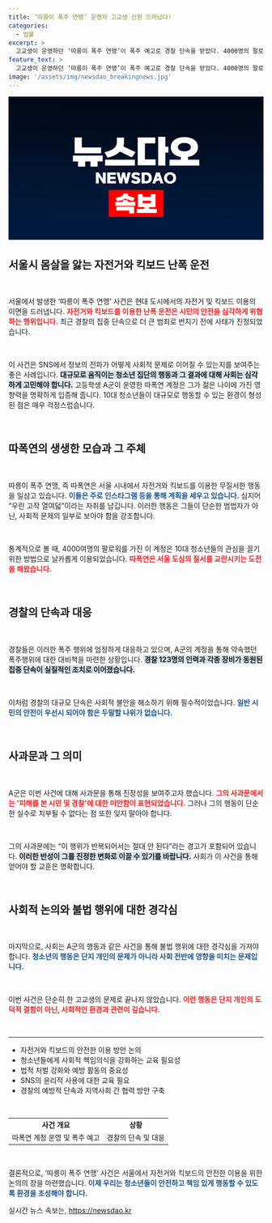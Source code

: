 ```yaml
---
title: ‘따릉이 폭주 연맹’ 운영자 고교생 신원 드러났다!
categories:
  - 법률
excerpt: >
  고교생이 운영하던 ‘따릉이 폭주 연맹’이 폭주 예고로 경찰 단속을 받았다. 4000명의 팔로워를 둔 그가 SNS에 남긴 사과문 속 반성과 후회. 과연 그가 다시는 이런 행동을 하지 않을까? 경찰의 엄정한 조치가 주목된다.
feature_text: >
  고교생이 운영하던 ‘따릉이 폭주 연맹’이 폭주 예고로 경찰 단속을 받았다. 4000명의 팔로워를 둔 그가 SNS에 남긴 사과문 속 반성과 후회. 과연 그가 다시는 이런 행동을 하지 않을까? 경찰의 엄정한 조치가 주목된다.
image: '/assets/img/newsdao_breakingnews.jpg'
---
```


<p><img src="/assets/img/newsdao_breakingnews.jpg" alt="flaretime 속보" /></p>

<h2 data-ke-size="size26">서울시 몸살을 앓는 자전거와 킥보드 난폭 운전</h2>

<p data-ke-size="size16">&nbsp;</p>

<p>서울에서 발생한 ‘따릉이 폭주 연맹’ 사건은 현대 도시에서의 자전거 및 킥보드 이용의 이면을 드러냅니다. <b><span style="color: #ee2323;">자전거와 킥보드를 이용한 난폭 운전은 시민의 안전을 심각하게 위협하는 행위입니다.</span></b> 최근 경찰의 집중 단속으로 더 큰 범죄로 번지기 전에 사태가 진정되었습니다.</p>

<p data-ke-size="size16">&nbsp;</p>

<p>이 사건은 SNS에서 정보의 전파가 어떻게 사회적 문제로 이어질 수 있는지를 보여주는 좋은 사례입니다. <b><span style="background-color: #21538527;">대규모로 움직이는 청소년 집단의 행동과 그 결과에 대해 사회는 심각하게 고민해야 합니다.</span></b> 고등학생 A군이 운영한 따폭연 계정은 그가 젊은 나이에 가진 영향력을 명확하게 입증해 줍니다. 10대 청소년들이 대규모로 행동할 수 있는 환경이 형성된 점은 매우 걱정스럽습니다.</p>

<p data-ke-size="size16">&nbsp;</p>

<h2 data-ke-size="size26">따폭연의 생생한 모습과 그 주체</h2>

<p data-ke-size="size16">&nbsp;</p>

<p>따릉이 폭주 연맹, 즉 따폭연은 서울 시내에서 자전거와 킥보드를 이용한 무질서한 행동을 일삼고 있습니다. <b><span style="color: #1a5490;">이들은 주로 인스타그램 등을 통해 계획을 세우고 있습니다.</span></b> 심지어 “우린 고작 열여덟”이라는 자취를 남깁니다. 이러한 행동은 그들이 단순한 범법자가 아닌, 사회적 문제의 일부로 보아야 함을 강조합니다.</p>

<p data-ke-size="size16">&nbsp;</p>

<p>통계적으로 볼 때, 4000여명의 팔로워를 가진 이 계정은 10대 청소년들의 관심을 끌기 위한 방법으로 날카롭게 이용되었습니다. <b><span style="color: #ee2323;">따폭연은 서울 도심의 질서를 교란시키는 도전을 해왔습니다.</span></b> </p>

<p data-ke-size="size16">&nbsp;</p>

<h2 data-ke-size="size26">경찰의 단속과 대응</h2>

<p data-ke-size="size16">&nbsp;</p>

<p>경찰들은 이러한 폭주 행위에 엄정하게 대응하고 있으며, A군의 계정을 통해 약속했던 폭주행위에 대한 대비책을 마련한 상황입니다. <b><span style="background-color: #21538527;">경찰 123명의 인력과 각종 장비가 동원된 집중 단속이 실질적인 조치로 이어졌습니다.</span></b></p>

<p data-ke-size="size16">&nbsp;</p>

<p>이처럼 경찰의 대규모 단속은 사회적 불안을 해소하기 위해 필수적이었습니다. <b><span style="color: #1a5490;">일반 시민의 안전이 우선시 되어야 함은 두말할 나위가 없습니다.</span></b></p>

<p data-ke-size="size16">&nbsp;</p>

<h2 data-ke-size="size26">사과문과 그 의미</h2>

<p data-ke-size="size16">&nbsp;</p>

<p>A군은 이번 사건에 대해 사과문을 통해 진정성을 보여주고자 했습니다. <b><span style="color: #ee2323;">그의 사과문에서는 '피해를 본 시민 및 경찰'에 대한 미안함이 표현되었습니다.</span></b> 그러나 그의 행동이 단순한 실수로 치부될 수 없다는 점 또한 잊지 말아야 합니다.</p>

<p data-ke-size="size16">&nbsp;</p>

<p>그의 사과문에는 “이 행위가 반복되어서는 절대 안 된다”라는 경고가 포함되어 있습니다. <b><span style="background-color: #21538527;">이러한 반성이 그를 진정한 변화로 이끌 수 있기를 바랍니다.</span></b> 사회가 이 사건을 통해 얻어야 할 교훈은 명확합니다.</p>

<p data-ke-size="size16">&nbsp;</p>

<h2 data-ke-size="size26">사회적 논의와 불법 행위에 대한 경각심</h2>

<p data-ke-size="size16">&nbsp;</p>

<p>마지막으로, 사회는 A군의 행동과 같은 사건을 통해 불법 행위에 대한 경각심을 가져야 합니다. <b><span style="color: #1a5490;">청소년의 행동은 단지 개인의 문제가 아니라 사회 전반에 영향을 미치는 문제입니다.</span></b> </p>

<p data-ke-size="size16">&nbsp;</p>

<p>이번 사건은 단순히 한 고교생의 문제로 끝나지 않았습니다. <b><span style="color: #ee2323;">이런 행동은 단지 개인의 도덕적 결함이 아닌, 사회적인 환경과 관련이 깊습니다.</span></b> </p>

<p data-ke-size="size16">&nbsp;</p>

<hr>

<ul>
<li>자전거와 킥보드의 안전한 이용 방안 논의</li>
<li>청소년들에게 사회적 책임의식을 강화하는 교육 필요성</li>
<li>법적 처벌 강화와 예방 활동의 중요성</li>
<li>SNS의 윤리적 사용에 대한 교육 필요</li>
<li>경찰의 예방적 단속과 지역사회 간 협력 방안 구축</li>
</ul>

<p data-ke-size="size16">&nbsp;</p>

<table>
<tr>
<td style="text-align: center; height: 17px;"><b>사건 개요</b></td>
<td style="text-align: center; height: 17px;"><b>상황</b></td>
</tr>
<tr>
<td style="text-align: center; height: 17px;">따폭연 계정 운영 및 폭주 예고</td>
<td style="text-align: center; height: 17px;">경찰의 단속 및 대응</td>
</tr>
</table>

<p data-ke-size="size16">&nbsp;</p>

<p>결론적으로, ‘따릉이 폭주 연맹’ 사건은 서울에서 자전거와 킥보드의 안전한 이용을 위한 논의의 장을 마련했습니다. <b><span style="color: #1a5490;">이제 우리는 청소년들이 안전하고 책임 있게 행동할 수 있도록 환경을 조성해야 합니다.</span></b></p>
실시간 뉴스 속보는, <a href="https://newsdao.kr" rel="dofollow">https://newsdao.kr</a>


